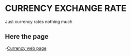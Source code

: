 # CURRENCY EXCHANGE RATE 
Just currency rates nothing much
## Here the page
-[Currency web page](https://gaurav-deep01.github.io/currency.github.io/)
